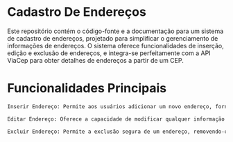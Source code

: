 # Cadastro De Endereços
Este repositório contém o código-fonte e a documentação para um sistema de cadastro de endereços, projetado para simplificar o gerenciamento de informações de endereços. O sistema oferece funcionalidades de inserção, edição e exclusão de endereços, e integra-se perfeitamente com a API ViaCep para obter detalhes de endereços a partir de um CEP.

# Funcionalidades Principais
```bash
Inserir Endereço: Permite aos usuários adicionar um novo endereço, fornecendo todas as informações necessárias, incluindo título, logradouro, complemento, bairro, localidade e UF. A data de criação é automaticamente registrada.

Editar Endereço: Oferece a capacidade de modificar qualquer informação de um endereço existente. As alterações são registradas, atualizando a data de atualização.

Excluir Endereço: Permite a exclusão segura de um endereço, removendo-o do sistema permanentemente.
```
